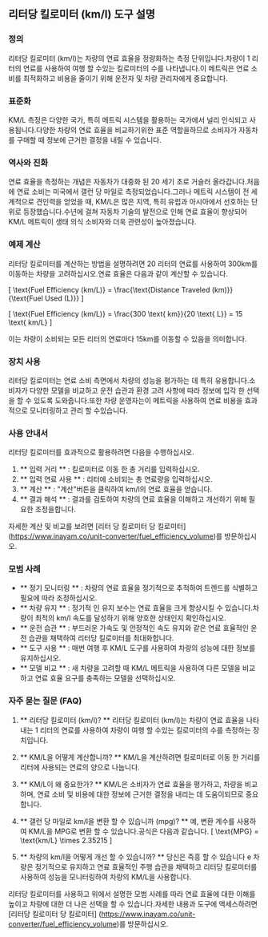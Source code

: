 ## 리터당 킬로미터 (km/l) 도구 설명

### 정의
리터당 킬로미터 (km/l)는 차량의 연료 효율을 정량화하는 측정 단위입니다.차량이 1 리터의 연료를 사용하여 여행 할 수있는 킬로미터의 수를 나타냅니다.이 메트릭은 연료 소비를 최적화하고 비용을 줄이기 위해 운전자 및 차량 관리자에게 중요합니다.

### 표준화
KM/L 측정은 다양한 국가, 특히 메트릭 시스템을 활용하는 국가에서 널리 인식되고 사용됩니다.다양한 차량의 연료 효율을 비교하기위한 표준 역할을하므로 소비자가 자동차를 구매할 때 정보에 근거한 결정을 내릴 수 있습니다.

### 역사와 진화
연료 효율을 측정하는 개념은 자동차가 대중화 된 20 세기 초로 거슬러 올라갑니다.처음에 연료 소비는 미국에서 갤런 당 마일로 측정되었습니다.그러나 메트릭 시스템이 전 세계적으로 견인력을 얻었을 때, KM/L은 많은 지역, 특히 유럽과 아시아에서 선호하는 단위로 등장했습니다.수년에 걸쳐 자동차 기술의 발전으로 인해 연료 효율이 향상되어 KM/L 메트릭이 생태 의식 소비자와 더욱 관련성이 높아졌습니다.

### 예제 계산
리터당 킬로미터를 계산하는 방법을 설명하려면 20 리터의 연료를 사용하여 300km를 이동하는 차량을 고려하십시오.연료 효율은 다음과 같이 계산할 수 있습니다.

\[ \text{Fuel Efficiency (km/L)} = \frac{\text{Distance Traveled (km)}}{\text{Fuel Used (L)}} \]

\[ \text{Fuel Efficiency (km/L)} = \frac{300 \text{ km}}{20 \text{ L}} = 15 \text{ km/L} \]

이는 차량이 소비되는 모든 리터의 연료마다 15km를 이동할 수 있음을 의미합니다.

### 장치 사용
리터당 킬로미터는 연료 소비 측면에서 차량의 성능을 평가하는 데 특히 유용합니다.소비자가 다양한 모델을 비교하고 운전 습관과 환경 고려 사항에 따라 정보에 입각 한 선택을 할 수 있도록 도와줍니다.또한 차량 운영자는이 메트릭을 사용하여 연료 비용을 효과적으로 모니터링하고 관리 할 수 ​​있습니다.

### 사용 안내서
리터당 킬로미터를 효과적으로 활용하려면 다음을 수행하십시오.

1. ** 입력 거리 ** : 킬로미터로 이동 한 총 거리를 입력하십시오.
2. ** 입력 연료 사용 ** : 리터에 소비되는 총 연료량을 입력하십시오.
3. ** 계산 ** : "계산"버튼을 클릭하여 km/l의 연료 효율을 얻습니다.
4. ** 결과 해석 ** : 결과를 검토하여 차량의 연료 효율을 이해하고 개선하기 위해 필요한 조정을합니다.

자세한 계산 및 비교를 보려면 [리터 당 킬로미터 당 킬로미터] (https://www.inayam.co/unit-converter/fuel_efficiency_volume)를 방문하십시오.

### 모범 사례
- ** 정기 모니터링 ** : 차량의 연료 효율을 정기적으로 추적하여 트렌드를 식별하고 필요에 따라 조정하십시오.
- ** 차량 유지 ** : 정기적 인 유지 보수는 연료 효율을 크게 향상시킬 수 있습니다.차량이 최적의 km/l 속도를 달성하기 위해 양호한 상태인지 확인하십시오.
- ** 운전 습관 ** : 부드러운 가속도 및 안정적인 속도 유지와 같은 연료 효율적인 운전 습관을 채택하여 리터당 킬로미터를 최대화합니다.
- ** 도구 사용 ** : 매번 여행 후 KM/L 도구를 사용하여 차량의 성능에 대한 정보를 유지하십시오.
- ** 모델 비교 ** : 새 차량을 고려할 때 KM/L 메트릭을 사용하여 다른 모델을 비교하고 연료 효율 요구를 충족하는 모델을 선택하십시오.

### 자주 묻는 질문 (FAQ)

1. ** 리터당 킬로미터 (km/l)? **
리터당 킬로미터 (km/l)는 차량이 연료 효율을 나타내는 1 리터의 연료를 사용하여 차량이 여행 할 수있는 킬로미터의 수를 측정하는 장치입니다.

2. ** KM/L을 어떻게 계산합니까? **
KM/L을 계산하려면 킬로미터로 이동 한 거리를 리터에 사용되는 연료의 양으로 나눕니다.

3. ** KM/L이 왜 중요한가? **
KM/L은 소비자가 연료 효율을 평가하고, 차량을 비교하며, 연료 소비 및 비용에 대한 정보에 근거한 결정을 내리는 데 도움이되므로 중요합니다.

4. ** 갤런 당 마일로 km/l을 변환 할 수 있습니까 (mpg)? **
예, 변환 계수를 사용하여 KM/L을 MPG로 변환 할 수 있습니다.공식은 다음과 같습니다.
\[ \text{MPG} = \text{km/L} \times 2.35215 \]

5. ** 차량의 km/l을 어떻게 개선 할 수 있습니까? **
당신은 즉흥 할 수 있습니다 e 차량은 정기적으로 유지하고 연료 효율적인 주행 습관을 채택하고 리터당 킬로미터를 사용하여 성능을 모니터링하여 차량의 KM/L을 사용합니다.

리터당 킬로미터를 사용하고 위에서 설명한 모범 사례를 따라 연료 효율에 대한 이해를 높이고 차량에 대한 더 나은 선택을 할 수 있습니다.자세한 내용과 도구에 액세스하려면 [리터당 킬로미터 당 킬로미터] (https://www.inayam.co/unit-converter/fuel_efficiency_volume)를 방문하십시오.